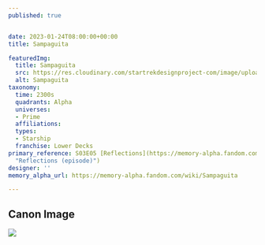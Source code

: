 ```yaml
---
published: true


date: 2023-01-24T08:00:00+00:00
title: Sampaguita

featuredImg:
  title: Sampaguita
  src: https://res.cloudinary.com/startrekdesignproject-com/image/upload/v1674602935/Sampaguita.png
  alt: Sampaguita
taxonomy:
  time: 2300s
  quadrants: Alpha
  universes:
  - Prime
  affiliations:
  types:
  - Starship
  franchise: Lower Decks
primary_reference: S03E05 [Reflections](https://memory-alpha.fandom.com/wiki/Reflections_(episode)
  "Reflections (episode)")
designer: ''
memory_alpha_url: https://memory-alpha.fandom.com/wiki/Sampaguita

---
```

## Canon Image

![](https://res.cloudinary.com/startrekdesignproject-com/image/upload/v1674602935/Sampaguita_KDS-3x5-1.jpg)